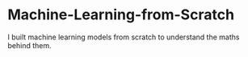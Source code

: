 # Machine-Learning-from-Scratch
I built machine learning models from scratch to understand the maths behind them.
